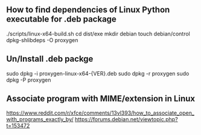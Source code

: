 ## How to find dependencies of Linux Python executable for .deb package
./scripts/linux-x64-build.sh
cd dist/exe
mkdir debian
touch debian/control
dpkg-shlibdeps -O proxygen

## Un/Install .deb packge
sudo dpkg -i proxygen-linux-x64-{VER}.deb
sudo dpkg -r proxygen
sudo dpkg -P proxygen

## Associate program with MIME/extension in Linux
https://www.reddit.com/r/xfce/comments/13vl393/how_to_associate_open_with_programs_exactly_by/
https://forums.debian.net/viewtopic.php?t=153472

